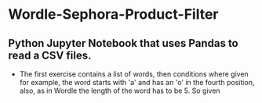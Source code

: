# Wordle-Sephora-Product-Filter
## Python Jupyter Notebook that uses Pandas to read a CSV files. 
* The first exercise contains a list of words, then conditions where given for example, the word starts with 'a' and has an 'o' in the fourth position, also, as in Wordle the length of the word has to be 5. So given 
